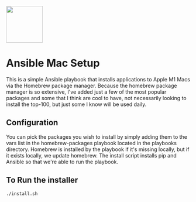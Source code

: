 <img src="https://eders-portfolio.s3.amazonaws.com/ansible-git-image.png" width="100">

# Ansible Mac Setup
This is a simple Ansible playbook that installs applications to Apple M1 Macs via the Homebrew package manager. Because the homebrew package manager is so extensive, I've added just a few of the most popular packages and some that I think are cool to have, not necessarily looking to install the top-100, but just some I know will be used daily. 

## Configuration 
You can pick the packages you wish to install by simply adding them to the vars list in the homebrew-packages playbook located in the playbooks directory. Homebrew is installed by the playbook if it's missing locally, but if it exists locally, we update homebrew. The install script installs pip and Ansible so that we're able to run the playbook. 

## To Run the installer
```
./install.sh
```